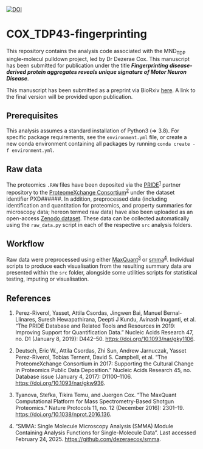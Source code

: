 [![DOI](https://zenodo.org/badge/..../.svg)](https://doi.org/###/zenodo.###)

# COX_TDP43-fingerprinting

This repository contains the analysis code associated with the MND<sub>TDP</sub> single-molecul pulldown project, led by Dr Dezerae Cox. This manuscript has been submitted for publication under the title ***Fingerprinting disease-derived protein aggregates reveals unique signature of Motor Neuron Disease***.

This manuscript has been submitted as a preprint via BioRxiv [here](biorxiv/link). A link to the final version will be provided upon publication.

## Prerequisites

This analysis assumes a standard installation of Python3 (=> 3.8). For specific package requirements, see the ```environment.yml``` file, or  create a new conda environment containing all packages by running ```conda create -f environment.yml```. 

## Raw data

The proteomics ```.RAW``` files have been deposited via the [PRIDE][1]<sup>[1]</sup> partner repository to the [ProteomeXchange Consortium][2]<sup>[2]</sup> under the dataset identifier PXD######. In addition, preprocessed data (including identification and quantitation for proteomics, and property summaries for microscopy data; hereon termed raw data) have also been uploaded as an open-access [Zenodo dataset](https://doi.org/###/zenodo.###). These data can be collected automatically using the ```raw_data.py``` script in each of the respective ```src``` analysis folders.


## Workflow

Raw data were preprocessed using either [MaxQuant][3]<sup>[3]</sup> or [smma][4]<sup>[4]</sup>. Individual scripts to produce each visualisation from the resulting summary data are presented within the ```src``` folder, alongside some utilities scripts for statistical testing, imputing or visualisation.

## References

[1]: https://www.ebi.ac.uk/pride/archive/

1. Perez-Riverol, Yasset, Attila Csordas, Jingwen Bai, Manuel Bernal-Llinares, Suresh Hewapathirana, Deepti J Kundu, Avinash Inuganti, et al. “The PRIDE Database and Related Tools and Resources in 2019: Improving Support for Quantification Data.” Nucleic Acids Research 47, no. D1 (January 8, 2019): D442–50. https://doi.org/10.1093/nar/gky1106.

[2]: http://proteomecentral.proteomexchange.org

2. Deutsch, Eric W., Attila Csordas, Zhi Sun, Andrew Jarnuczak, Yasset Perez-Riverol, Tobias Ternent, David S. Campbell, et al. “The ProteomeXchange Consortium in 2017: Supporting the Cultural Change in Proteomics Public Data Deposition.” Nucleic Acids Research 45, no. Database issue (January 4, 2017): D1100–1106. https://doi.org/10.1093/nar/gkw936.

[3]: https://www.maxquant.org/

3. Tyanova, Stefka, Tikira Temu, and Juergen Cox. “The MaxQuant Computational Platform for Mass Spectrometry-Based Shotgun Proteomics.” Nature Protocols 11, no. 12 (December 2016): 2301–19. https://doi.org/10.1038/nprot.2016.136.

[4]: https://github.com/dezeraecox/smma

4. “SMMA: Single Molecule Microscopy Analysis (SMMA) Module Containing Analysis Functions for Single-Molecule Data”. Last accessed February 24, 2025. https://github.com/dezeraecox/smma.
